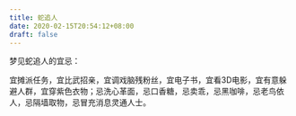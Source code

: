 ```yaml
---
title: 蛇追人
date: 2020-02-15T20:54:12+08:00
draft: false
---
```


梦见蛇追人的宜忌：

宜摊派任务，宜比武招亲，宜调戏脑残粉丝，宜电子书，宜看3D电影，宜有意躲避人群，宜穿紫色衣物；忌洗心革面，忌口香糖，忌卖乖，忌黑咖啡，忌老鸟依人，忌隔墙取物，忌冒充消息灵通人士。<br>
